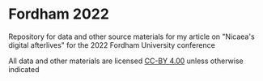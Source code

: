 # Fordham 2022
Repository for data and other source materials for my article on "Nicaea's digital afterlives" for the 2022 Fordham University conference

All data and other materials are licensed [CC-BY 4.00](https://creativecommons.org/licenses/by/4.0/) unless otherwise indicated
